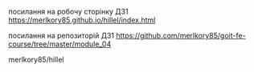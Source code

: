 посилання на робочу сторінку ДЗ1
https://merlkory85.github.io/hillel/index.html

посилання на репозиторій ДЗ1
https://github.com/merlkory85/goit-fe-course/tree/master/module_04


merlkory85/hillel
